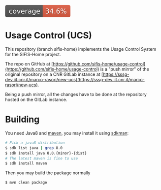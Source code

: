 [![coverage](https://raw.githubusercontent.com/sifis-home/usage-control/gh-pages/reports/jacoco.svg 'Code Coverage')](https://sifis-home.github.io/usage-control/reports/index.html)

# Usage Control (UCS)

This repository (branch sifis-home) implements the Usage Control System for the SIFIS-Home project.

The repo on GitHub at [https://github.com/sifis-home/usage-control](https://github.com/sifis-home/usage-control) is a "push mirror" of the original repository on a CNR GitLab instance at [https://sssg-dev.iit.cnr.it/marco-rasori/new-ucs](https://sssg-dev.iit.cnr.it/marco-rasori/new-ucs).

Being a push mirror, all the changes have to be done at the repository hosted on the GitLab instance.

# Building

You need Java8 and [maven](https://maven.apache.org), you may install it using [sdkman](https://sdkman.io):

```sh
# Pick a java8 distribution
$ sdk list java | grep 8.0
$ sdk install java 8.0.{minor}-{dist}
# The latest maven is fine to use
$ sdk install maven
```

Then you may build the package normally
```sh
$ mvn clean package
```
